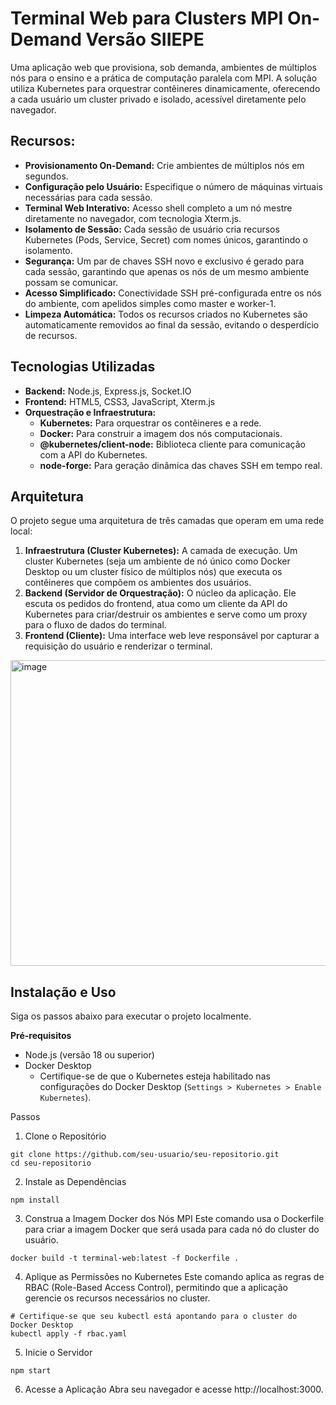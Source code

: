 # Terminal Web para Clusters MPI On-Demand Versão SIIEPE

Uma aplicação web que provisiona, sob demanda, ambientes de múltiplos nós para o ensino e a prática de computação paralela com MPI. 
A solução utiliza Kubernetes para orquestrar contêineres dinamicamente, oferecendo a cada usuário um cluster privado e isolado, acessível diretamente pelo navegador.

## Recursos:

- **Provisionamento On-Demand:** Crie ambientes de múltiplos nós em segundos.
- **Configuração pelo Usuário:** Especifique o número de máquinas virtuais necessárias para cada sessão.
- **Terminal Web Interativo:** Acesso shell completo a um nó mestre diretamente no navegador, com tecnologia Xterm.js.
- **Isolamento de Sessão:** Cada sessão de usuário cria recursos Kubernetes (Pods, Service, Secret) com nomes únicos, garantindo o isolamento.
- **Segurança:** Um par de chaves SSH novo e exclusivo é gerado para cada sessão, garantindo que apenas os nós de um mesmo ambiente possam se comunicar.
- **Acesso Simplificado:** Conectividade SSH pré-configurada entre os nós do ambiente, com apelidos simples como master e worker-1.
- **Limpeza Automática:** Todos os recursos criados no Kubernetes são automaticamente removidos ao final da sessão, evitando o desperdício de recursos.

## Tecnologias Utilizadas
- **Backend:** Node.js, Express.js, Socket.IO
- **Frontend:** HTML5, CSS3, JavaScript, Xterm.js
- **Orquestração e Infraestrutura:**
  - **Kubernetes:** Para orquestrar os contêineres e a rede.
  - **Docker:** Para construir a imagem dos nós computacionais.
  - **@kubernetes/client-node:** Biblioteca cliente para comunicação com a API do Kubernetes.
  - **node-forge:** Para geração dinâmica das chaves SSH em tempo real.

## Arquitetura
O projeto segue uma arquitetura de três camadas que operam em uma rede local:

1. **Infraestrutura (Cluster Kubernetes):** A camada de execução. Um cluster Kubernetes (seja um ambiente de nó único como Docker Desktop ou um cluster físico de múltiplos nós) que executa os contêineres que compõem os ambientes dos usuários.
2. **Backend (Servidor de Orquestração):** O núcleo da aplicação. Ele escuta os pedidos do frontend, atua como um cliente da API do Kubernetes para criar/destruir os ambientes e serve como um proxy para o fluxo de dados do terminal.
3. **Frontend (Cliente):** Uma interface web leve responsável por capturar a requisição do usuário e renderizar o terminal.

<img width="1097" height="489" alt="image" src="https://github.com/user-attachments/assets/e7a416b6-591d-4606-9946-14395fadcba6" />


## Instalação e Uso
Siga os passos abaixo para executar o projeto localmente.

**Pré-requisitos**
- Node.js (versão 18 ou superior)
- Docker Desktop
  - Certifique-se de que o Kubernetes esteja habilitado nas configurações do Docker Desktop (`Settings > Kubernetes > Enable Kubernetes`).

Passos
1. Clone o Repositório
```
git clone https://github.com/seu-usuario/seu-repositorio.git
cd seu-repositorio
```
2. Instale as Dependências
```
npm install
```
3. Construa a Imagem Docker dos Nós MPI
Este comando usa o Dockerfile para criar a imagem Docker que será usada para cada nó do cluster do usuário.
```
docker build -t terminal-web:latest -f Dockerfile .
```
4. Aplique as Permissões no Kubernetes
Este comando aplica as regras de RBAC (Role-Based Access Control), permitindo que a aplicação gerencie os recursos necessários no cluster.
```
# Certifique-se que seu kubectl está apontando para o cluster do Docker Desktop
kubectl apply -f rbac.yaml
```
5. Inicie o Servidor
```
npm start
```
6. Acesse a Aplicação
Abra seu navegador e acesse http://localhost:3000.
